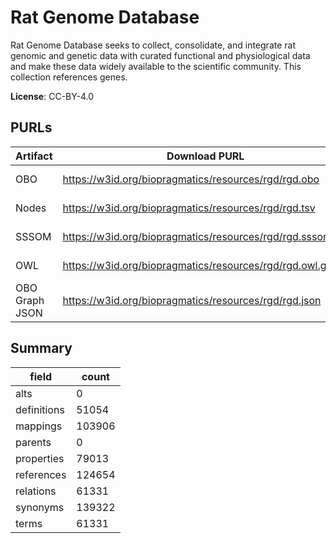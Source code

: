 # Rat Genome Database

Rat Genome Database seeks to collect, consolidate, and integrate rat genomic and genetic data with curated functional and physiological data and make these data widely available to the scientific community. This collection references genes.

**License**: CC-BY-4.0

## PURLs

| Artifact       | Download PURL                                              | Versioned Download PURL                                               |
|----------------|------------------------------------------------------------|-----------------------------------------------------------------------|
| OBO            | https://w3id.org/biopragmatics/resources/rgd/rgd.obo       | https://w3id.org/biopragmatics/resources/rgd/2024-11-22/rgd.obo       |
| Nodes          | https://w3id.org/biopragmatics/resources/rgd/rgd.tsv       | https://w3id.org/biopragmatics/resources/rgd/2024-11-22/rgd.tsv       |
| SSSOM          | https://w3id.org/biopragmatics/resources/rgd/rgd.sssom.tsv | https://w3id.org/biopragmatics/resources/rgd/2024-11-22/rgd.sssom.tsv |
| OWL            | https://w3id.org/biopragmatics/resources/rgd/rgd.owl.gz    | https://w3id.org/biopragmatics/resources/rgd/2024-11-22/rgd.owl.gz    |
| OBO Graph JSON | https://w3id.org/biopragmatics/resources/rgd/rgd.json      | https://w3id.org/biopragmatics/resources/rgd/2024-11-22/rgd.json      |

## Summary

| field       |   count |
|-------------|---------|
| alts        |       0 |
| definitions |   51054 |
| mappings    |  103906 |
| parents     |       0 |
| properties  |   79013 |
| references  |  124654 |
| relations   |   61331 |
| synonyms    |  139322 |
| terms       |   61331 |
